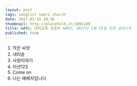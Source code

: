 ```yaml
---
layout: post
tags: songlist naeri church
date: 2017-01-15 10:30
thumbnail: http://placehold.it/100x100
title: &#91; 내리교회 초등부 &#93; 2017년 1월 15일 찬양 송리스트
published: true
---
```

<ol><li>작은 씨앗</li><li>내리송</li><li>사랑이야기</li><li>미션123</li><li>Come on</li><li>나는 예배자입니다</li></ol>